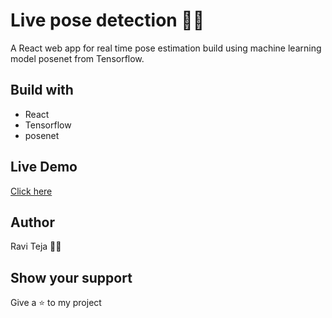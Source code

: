 # Live pose detection 🏃‍♂️
A React web app for real time pose estimation build using machine learning model posenet from Tensorflow.
## Build with
- React
- Tensorflow
- posenet
## Live Demo
[Click here](https://astonishing-khapse-7be041.netlify.app/)
## Author
Ravi Teja 👨‍💻
## Show your support
Give a ⭐ to my project
